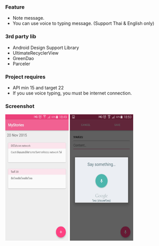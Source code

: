 ### Feature
- Note message.
- You can use voice to typing message. (Support Thai & English only)

### 3rd party lib
- Android Design Support Library
- UltimateRecyclerView
- GreenDao
- Parceler

### Project requires
- API min 15 and target 22
- If you use voice typing, you must be internet connection.

### Screenshot
<img src="https://raw.githubusercontent.com/w33vit/MyStories/master/ss1.jpg" width="200" height="400" />
<img src="https://raw.githubusercontent.com/w33vit/MyStories/master/ss2.jpg" width="200" height="400" />
